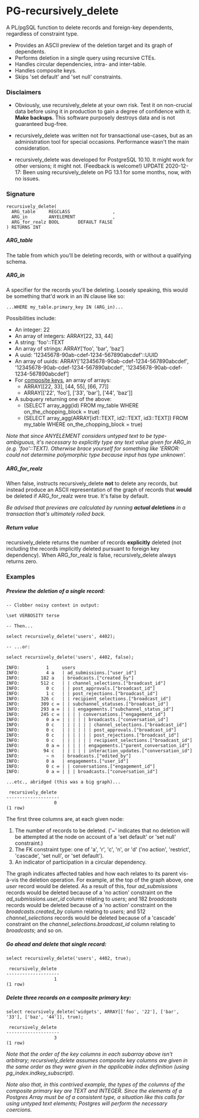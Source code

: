 # PG-recursively_delete

A PL/pgSQL function to delete records and foreign-key dependents, regardless of constraint type.

- Provides an ASCII preview of the deletion target and its graph of dependents.
- Performs deletion in a single query using recursive CTEs.
- Handles circular dependencies, intra- and inter-table.
- Handles composite keys.
- Skips 'set default' and 'set null' constraints.

### Disclaimers

- Obviously, use recursively_delete at your own risk. Test it on non-crucial data before using it in production to gain a degree of confidence with it. **Make backups.** This software purposely destroys data and is not guaranteed bug-free.

- recursively_delete was written not for transactional use-cases, but as an administration tool for special occasions. Performance wasn't the main consideration.

- recursively_delete was developed for PostgreSQL 10.10. It might work for other versions; it might not. (Feedback is welcome!) UPDATE 2020-12-17: Been using recursively_delete on PG 13.1 for some months, now, with no issues.

### Signature

```PLpgSQL
recursively_delete(
  ARG_table     REGCLASS                ,
  ARG_in        ANYELEMENT              ,
  ARG_for_realz BOOL       DEFAULT FALSE
) RETURNS INT
```

##### ARG_table

The table from which you'll be deleting records, with or without a qualifying schema.

##### ARG_in

A specifier for the records you'll be deleting. Loosely speaking, this would be something that'd work in an IN clause like so:

```PLpgSQL
...WHERE my_table.primary_key IN (ARG_in)...
```

Possibilities include:

- An integer: 22
- An array of integers: ARRAY[22, 33, 44]
- A string: 'foo'::TEXT
- An array of strings: ARRAY['foo', 'bar', 'baz']
- A uuid: '12345678-90ab-cdef-1234-567890abcdef'::UUID
- An array of uuids: ARRAY['12345678-90ab-cdef-1234-567890abcdef', '12345678-90ab-cdef-1234-567890abcdef', '12345678-90ab-cdef-1234-567890abcdef']
- For [composite keys](#delete-three-records-on-a-composite-primary-key), an array of arrays:
  -  ARRAY[[22, 33], [44, 55], [66, 77]]
  -  ARRAY[['22', 'foo'], ['33', 'bar'], ['44', 'baz']]
- A subquery returning one of the above:
  - (SELECT array_agg(id) FROM my_table WHERE on_the_chopping_block = true)
  - (SELECT array_agg(ARRAY[id1::TEXT, id2::TEXT, id3::TEXT]) FROM my_table WHERE on_the_chopping_block = true)

*Note that since ANYELEMENT considers untyped text to be type-ambiguous, it's necessary to explicitly type any text value given for ARG_in (e.g. 'foo'::TEXT). Otherwise brace yourself for something like 'ERROR:  could not determine polymorphic type because input has type unknown'.*

##### ARG_for_realz

When false, instructs recursively_delete **not** to delete any records, but instead produce an ASCII representation of the graph of records that **would** be deleted if ARG_for_realz were true. It's false by default.

*Be advised that previews are calculated by running **actual deletions** in a transaction that's ultimately rolled back.*

##### Return value

recursively_delete returns the number of records **explicitly** deleted (not including the records implicitly deleted pursuant to foreign key dependency). When ARG_for_realz is false, recursively_delete always returns zero.

### Examples

##### Preview the deletion of a single record:

```PLpgSQL
-- Clobber noisy context in output:

\set VERBOSITY terse

-- Then...

select recursively_delete('users', 4402);

-- ...or:

select recursively_delete('users', 4402, false);
```

```
INFO:          1     users
INFO:          4 a   | ad_submissions.["user_id"]
INFO:        182 a   | broadcasts.["created_by"]
INFO:        512 c   | | channel_selections.["broadcast_id"]
INFO:          0 c   | | post_approvals.["broadcast_id"]
INFO:          1 c   | | post_rejections.["broadcast_id"]
INFO:        326 c   | | recipient_selections.["broadcast_id"]
INFO:        309 c ∞ | | subchannel_statuses.["broadcast_id"]
INFO:        293 a ∞ | | | engagements.["subchannel_status_id"]
INFO:        245 c ∞ | | | | conversations.["engagement_id"]
INFO:          0 a ∞ | | | | | broadcasts.["conversation_id"]
INFO:          0 c   | | | | | | channel_selections.["broadcast_id"]
INFO:          0 c   | | | | | | post_approvals.["broadcast_id"]
INFO:          0 c   | | | | | | post_rejections.["broadcast_id"]
INFO:          0 c   | | | | | | recipient_selections.["broadcast_id"]
INFO:          0 a ∞ | | | | | engagements.["parent_conversation_id"]
INFO:         94 c   | | | | | interaction_updates.["conversation_id"]
INFO:          ~ n   | broadcasts.["edited_by"]
INFO:          0 a   | engagements.["user_id"]
INFO:          0 c ∞ | | conversations.["engagement_id"]
INFO:          0 a ∞ | | | broadcasts.["conversation_id"]

...etc., abridged (this was a big graph)...

 recursively_delete
--------------------
                  0
(1 row)

```

The first three columns are, at each given node:

1. The number of records to be deleted. ('~' indicates that no deletion will be attempted at the node on account of a 'set default' or 'set null' constraint.)
2. The FK constraint type: one of 'a', 'r', 'c', 'n', or 'd' ('no action', 'restrict', 'cascade', 'set null', or 'set default').
3. An indicator of participation in a circular dependency.


The graph indicates affected tables and how each relates to its parent vis-à-vis the deletion operation. For example, at the top of the graph above, one *user* record would be deleted. As a result of this, four *ad_submissions* records would be deleted because of a 'no action' constraint on the *ad_submissions.user_id* column relating to *users*; and 182 *broadcasts* records would be deleted because of a 'no action' constraint on the *broadcasts.created_by* column relating to *users*; and 512 *channel_selections* records would be deleted because of a 'cascade' constraint on the *channel_selections.broadcast_id* column relating to *broadcasts*; and so on.

##### Go ahead and delete that single record:

```PLpgSQL
select recursively_delete('users', 4402, true);
```

```
 recursively_delete
--------------------
                  1
(1 row)
```

##### Delete three records on a composite primary key:

```PLpgSQL
select recursively_delete('widgets', ARRAY[['foo', '22'], ['bar', '33'], ['baz', '44']], true);
```

```
 recursively_delete
--------------------
                  3
(1 row)
```

*Note that the order of the key columns in each subarray above isn't arbitrary; recursively_delete assumes composite key columns are given in the same order as they were given in the applicable index definition (using pg_index.indkey_subscript).*

*Note also that, in this contrived example, the types of the columns of the composite primary key are TEXT and INTEGER. Since the elements of a Postgres Array must be of a consistent type, a situation like this calls for using untyped text elements; Postgres will perform the necessary coercions.*
